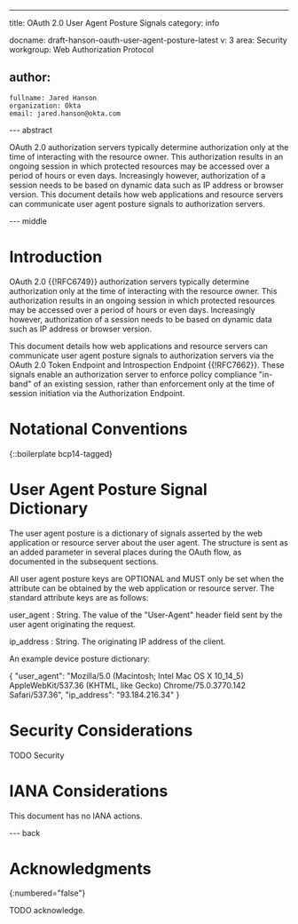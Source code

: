 ---
title: OAuth 2.0 User Agent Posture Signals
category: info

docname: draft-hanson-oauth-user-agent-posture-latest
v: 3
area: Security
workgroup: Web Authorization Protocol

author:
  -
    fullname: Jared Hanson
    organization: Okta
    email: jared.hanson@okta.com


--- abstract

OAuth 2.0 authorization servers typically determine authorization only at the
time of interacting with the resource owner.  This authorization results in an
ongoing session in which protected resources may be accessed over a period of
hours or even days.  Increasingly however, authorization of a session needs to
be based on dynamic data such as IP address or browser version.  This document
details how web applications and resource servers can communicate user agent
posture signals to authorization servers.


--- middle

# Introduction

OAuth 2.0 {{!RFC6749}} authorization servers typically determine authorization
only at the time of interacting with the resource owner.  This authorization
results in an ongoing session in which protected resources may be accessed over
a period of hours or even days.  Increasingly however, authorization of a
session needs to be based on dynamic data such as IP address or browser version.

This document details how web applications and resource servers can communicate
user agent posture signals to authorization servers via the OAuth 2.0 Token
Endpoint and Introspection Endpoint {{!RFC7662}}.  These signals enable an
authorization server to enforce policy compliance "in-band" of an existing
session, rather than enforcement only at the time of session initiation via the
Authorization Endpoint.

# Notational Conventions

{::boilerplate bcp14-tagged}

# User Agent Posture Signal Dictionary

The user agent posture is a dictionary of signals asserted by the web
application or resource server about the user agent.  The structure is sent as
an added parameter in several places during the OAuth flow, as documented in the
subsequent sections.

All user agent posture keys are OPTIONAL and MUST only be set when the attribute
can be obtained by the web application or resource server.  The standard
attribute keys are as follows:

user_agent
: String.  The value of the "User-Agent" header field sent by the user agent
originating the request.

ip_address
: String.  The originating IP address of the client.

An example device posture dictionary:

{
    "user_agent": "Mozilla/5.0 (Macintosh; Intel Mac OS X 10_14_5) AppleWebKit/537.36 (KHTML, like Gecko) Chrome/75.0.3770.142 Safari/537.36",
    "ip_address": "93.184.216.34"
}

# Security Considerations

TODO Security


# IANA Considerations

This document has no IANA actions.


--- back

# Acknowledgments
{:numbered="false"}

TODO acknowledge.